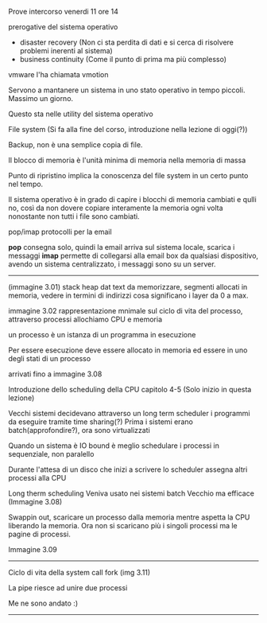 Prove intercorso
venerdi 11 ore 14

prerogative del sistema operativo

- disaster recovery (Non ci sta perdita di dati e si cerca di risolvere problemi inerenti al sistema)
- business continuity (Come il punto di prima ma più complesso)

vmware l'ha chiamata vmotion

Servono a mantanere un sistema in uno stato operativo in tempo piccoli. Massimo un giorno.

Questo sta nelle utility del sistema operativo

File system (Si fa alla fine del corso, introduzione nella lezione di oggi(?))

Backup, non è una semplice copia di file.

Il blocco di memoria è l'unità minima di memoria nella memoria di massa

Punto di ripristino implica la conoscenza del file system in un certo punto nel tempo.

Il sistema operativo è in grado di capire i blocchi di memoria cambiati e qulli no, così da non dovere copiare interamente la memoria ogni volta nonostante non tutti i file sono cambiati.

pop/imap protocolli per la email

**pop** consegna solo, quindi la email arriva sul sistema locale, scarica i messaggi
**imap** permette di collegarsi alla email box da qualsiasi dispositivo, avendo un sistema centralizzato, i messaggi sono su un server.

------------------

(immagine 3.01) stack heap dat text da memorizzare, segmenti allocati in memoria, vedere in termini di indirizzi cosa significano i layer da 0 a max.

immagine 3.02 rappresentazione mnimale sul ciclo di vita del processo, attraverso  processi allochiamo CPU e memoria

un processo è un istanza di un programma in esecuzione

Per essere esecuzione deve essere allocato in memoria ed essere in uno degli stati di un processo

arrivati fino a immagine 3.08

Introduzione dello scheduling della CPU capitolo 4-5 (Solo inizio in questa lezione)

Vecchi sistemi decidevano attraverso un long term scheduler i programmi da eseguire tramite time sharing(?)
Prima i sistemi erano batch(approfondire?), ora sono virtualizzati

Quando un sistema è IO bound è meglio schedulare i processi in sequenziale, non paralello

Durante l'attesa di un disco che inizi a scrivere lo scheduler assegna altri processi alla CPU

Long therm scheduling
Veniva usato nei sistemi batch
Vecchio ma efficace
(Immagine 3.08)

Swappin out, scaricare un processo dalla memoria mentre aspetta la CPU liberando la memoria.
Ora non si scaricano più i singoli processi ma le pagine di processi.

Immagine 3.09

-----------

Ciclo di vita della system call fork (img 3.11)

La pipe riesce ad unire due processi

Me ne sono andato :)

----------
